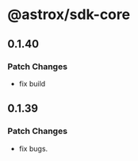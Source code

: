 # @astrox/sdk-core

## 0.1.40

### Patch Changes

- fix build

## 0.1.39

### Patch Changes

- fix bugs.
